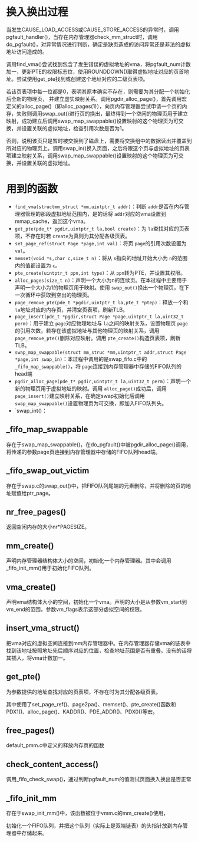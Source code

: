 # 换入换出过程

当发生CAUSE_LOAD_ACCESS或CAUSE_STORE_ACCESS的异常时，调用pgfault_handler()，当存在内存管理器check_mm_struct时，调用do_pgfault()，对异常情况进行判断，确定是缺页造成的访问异常还是非法的虚拟地址访问造成的。

调用find_vma()尝试找到包含了发生错误的虚拟地址的vma，将pgfault_num计数加一，更新PTE的权限标志位，使用ROUNDDOWN()取得虚拟地址对应的页首地址。尝试使用get_pte找到或创建这个地址对应的二级页表项。

若该页表项中每一位都是0，表明其原本确实不存在，则需要为其分配一个初始化后全新的物理页， 并建立虚实映射关系。调用pgdir_alloc_page()，首先调用宏定义的alloc_page()（即alloc_pages(1)），向页内存管理器尝试申请一个页的内存，失败则调用swap_out()进行页的换出，最终得到一个空闲的物理页用于建立映射，成功建立后调用swap_map_swappable()设置映射的这个物理页为可交换，并设置关联的虚拟地址，检查引用次数是否为1。

否则，说明该页只是暂时被交换到了磁盘上，需要将交换组中的数据读出并覆盖到所对应的物理页上。调用swap_in()换入页面，之后将跟这个页与虚拟地址的页表项建立映射关系，调用swap_map_swappable()设置映射的这个物理页为可交换，并设置关联的虚拟地址。

# 用到的函数

* `find_vma(structmm_struct *mm,uintptr_t addr)`：判断 `addr`是否在内存管理器管理的那段虚拟地址范围内，是的话将 `addr`对应的vma设置到mmap_cache，返回这个vma。
* `get_pte(pde_t* pgdir,uintptr_t la,bool create)`：为 `la`查找对应的页表项，不存在时若 `create`为真则为其分配各级页表。
* `set_page_ref(struct Page *page,int val)`：将页 `page`的引用次数设置为 `val`。
* `memset(void *s,char c,size_t n)`：将从 `s`指向的地址开始大小为 `n`的范围内的值都设置为 `c`。
* `pte_create(uintptr_t ppn,int type)`：从 `ppn`转为PTE，并设置其权限。
* `alloc_pages(size_t n)`：声明一个大小为n的连续页。在本过程中主要用于声明一个大小为1的物理页用于映射。使用 `swap_out()`换出一个物理页，在下一次循环中获取到空出的物理页。
* `page_remove_pte(pde_t *pgdir,uintptr_t la,pte_t *ptep)`：释放一个和 `la`地址对应的内存页，并清空页表项，刷新TLB。
* `page_insert(pde_t *pgdir,struct Page *page,uintptr_t la,uint32_t perm)`：用于建立 `page`对应物理地址与 `la`之间的映射关系，设置物理页 `page`的引用次数，若存在该虚拟地址与其他物理页的映射关系，调用 `page_remove_pte()`删除对应映射。调用 `pte_create()`构造页表项，刷新TLB。
* `swap_map_swappable(struct mm_struc *mm,uintptr_t addr,struct Page *page,int swap_in)`：本过程中调用的是swap_fifo.c中的 `_fifo_map_swappable()`，将 `page`连接到内存管理器中存储的FIFO队列的head端
* `pgdir_alloc_page(pde_t* pgdir,uintptr_t la,uint32_t perm)`：声明一个新的物理页用于虚拟地址的映射。调用 `alloc_page()`成功后，调用 `page_insert()`建立映射关系，在确定swap初始化后调用 `swap_map_swappable()`设置物理页为可交换，即加入FIFO队列头。
* `swap_int()：

## _fifo_map_swappable

存在于swap_map_swappable()，在do_pgfault()中被pgdir_alloc_page()调用，将传递的参数page页连接到内存管理器中存储的FIFO队列head端。

## \_fifo_swap_out_victim

存在于swap.c的swap_out()中，把FIFO队列尾端的元素删除，并将删除的页的地址赋值给ptr_page。

## nr_free_pages()

返回空闲内存的大小nr*PAGESIZE。

## mm_create()

声明内存管理器结构体大小的空间，初始化一个内存管理器。其中会调用_fifo_init_mm()用于初始化FIFO队列。

## vma_create()

声明vma结构体大小的空间，初始化一个vma。声明的大小是从参数vm_start到vm_end的范围，参数vm_flags表示这部分虚拟空间的权限。

## insert_vma_struct()

把vma对应的虚拟空间连接到mm内存管理器中。在内存管理器存储vma的链表中找到该地址按照地址先后顺序对应的位置，检查地址范围是否有重叠。没有的话将其插入，将vma计数加一。

## get_pte()

为参数提供的地址查找对应的页表项，不存在时为其分配各级页表。

其中使用了set_page_ref()、page2pa()、memset()、pte_create()函数和PDX1()、alloc_page()、KADDR()、PDE_ADDR()、PDX0()等宏。

## free_pages()

default_pmm.c中定义的释放内存页的函数

## check_content_access()

调用_fifo_check_swap()，通过判断pgfault_num的值测试页面换入换出是否正常

## _fifo_init_mm

存在于swap_init_mm()中，该函数被位于vmm.c的mm_create()使用，

初始化一个FIFO队列，并把这个队列（实际上是双端链表）的头指针放到内存管理器中存储起来。

